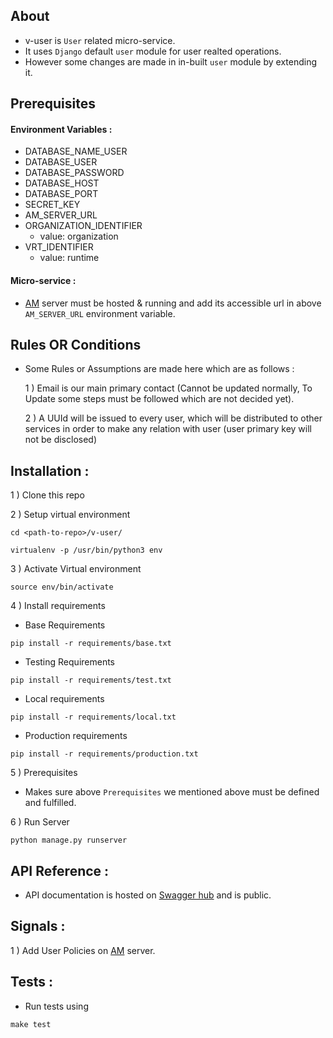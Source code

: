 ## About

- v-user is `User` related micro-service.
- It uses `Django` default `user` module for user realted operations.
- However some changes are made in in-built `user` module by extending it.

## Prerequisites

#### Environment Variables : 

 - DATABASE_NAME_USER
 - DATABASE_USER
 - DATABASE_PASSWORD
 - DATABASE_HOST
 - DATABASE_PORT
 - SECRET_KEY
 - AM_SERVER_URL
 - ORGANIZATION_IDENTIFIER
	- value: organization
 - VRT_IDENTIFIER
	- value: runtime
 
 #### Micro-service : 

 - [AM](https://github.com/veris-neerajdhiman/v-authorization) server
 must be hosted & running and add its accessible url in above  `AM_SERVER_URL` 
 environment variable.
 
     
## Rules OR Conditions

- Some Rules or Assumptions are made here which are as follows :
 
	1 ) Email is our main primary contact (Cannot be updated normally, 
	To Update some steps must be followed which are not decided yet).
	
	2 ) A UUId will be issued to every user, which will be distributed to
	 other services in order to make any relation with user 
	(user primary key will not be disclosed)
	


## Installation :

1 ) Clone this repo

2 ) Setup virtual environment
```
cd <path-to-repo>/v-user/

virtualenv -p /usr/bin/python3 env

```

3 ) Activate Virtual environment
```
source env/bin/activate
```
4 ) Install requirements

- Base Requirements

```
pip install -r requirements/base.txt

```
- Testing Requirements
```
pip install -r requirements/test.txt

```
- Local requirements
```
pip install -r requirements/local.txt

```
- Production requirements

```
pip install -r requirements/production.txt

```
5 ) Prerequisites
- Makes sure above `Prerequisites` we mentioned above must be defined and fulfilled.

6 ) Run Server 
```
python manage.py runserver
```

## API Reference : 

- API documentation is hosted on [Swagger hub](https://app.swaggerhub.com/apis/verisadmin/v-user/0.1) 
and is public.

## Signals : 

1 ) Add User Policies on [AM](https://github.com/veris-neerajdhiman/v-authorization)
 server.
 
## Tests : 

- Run tests using 
```
make test
```
 
 